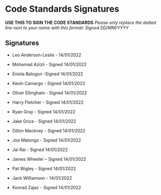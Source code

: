 # Code Standards Signatures
**USE THIS TO SIGN THE CODE STANDARDS**
*Please only replace the dotted line next to your name with this format:*
*Signed DD/MM/YYYY*

## Signatures

- Leo Anderson-Leslie - 14/01/2022

- Mohamad Azizii - Signed 14/01/2022

- Eniola Balogun -Signed 14/01/2022

- Kevin Camargo - Signed 14/01/2022

- Oliver Ellingham - Signed 14/01/2022

- Harry Fletcher - Signed 14/01/2022

- Ryan Gray - Signed 14/01/2022

- Jake Grice - Signed 14/01/2022

- Dillon Mackney - Signed 14/01/2022

- Joe Matongo - Signed 14/01/2022

- Jai Rai - Signed 14/01/2022

- James Wheeler – Signed 14/01/2022

- Pat Wigley - Signed 14/01/2022

- Jack Williamson - 14/01/2022

- Konrad Zajac - Signed 14/01/2022
